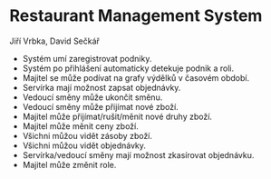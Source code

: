 # Restaurant Management System

Jiří Vrbka, David Sečkář

* Systém umí zaregistrovat podniky.
* Systém po přihlášení automaticky detekuje podnik a roli.
* Majitel se může podívat na grafy výdělků v časovém období.
* Servírka mají možnost zapsat objednávky.
* Vedoucí směny může ukončit směnu.
* Vedoucí směny může přijímat nové zboží.
* Majitel může přijímat/rušit/měnit nové druhy zboží.
* Majitel může měnit ceny zboží.
* Všichni můžou vidět zásoby zboží.
* Všichni můžou vidět objednávky.
* Servírka/vedoucí směny mají možnost zkasírovat objednávku.
* Majitel může změnit role.

